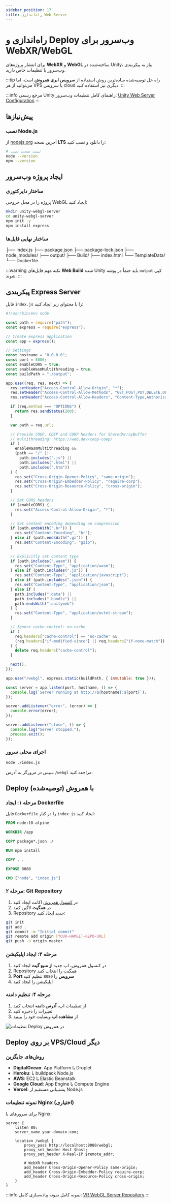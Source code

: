 ```yaml
---
sidebar_position: 17
title: راه‌اندازی Web Server
---
```


# راه‌اندازی و Deploy وب‌سرور برای WebXR/WebGL

برای انتشار پروژه‌های **WebXR** و **WebGL** ساخته‌شده در Unity، نیاز به پیکربندی وب‌سرور با تنظیمات خاص دارید.

:::tip راه حل توصیه‌شده
ساده‌ترین روش استفاده از **سرویس ابری همروش** است، اما می‌توانید از هر VPS یا سرویس cloud دیگری نیز استفاده کنید.
:::

:::info مرجع رسمی Unity
راهنمای کامل تنظیمات وب‌سرور: [Unity Web Server Configuration](https://docs.unity3d.com/2022.3/Documentation/Manual/web-server-config-nodejs.html)
:::

## پیش‌نیازها

### نصب Node.js

از [nodejs.org](https://nodejs.org/) آخرین نسخه **LTS** را دانلود و نصب کنید:

```bash
# تست صحت نصب
node --version
npm --version
```

## ایجاد پروژه وب‌سرور

### ساختار دایرکتوری

پروژه را در محل خروجی WebGL ایجاد کنید:

```bash
mkdir unity-webgl-server
cd unity-webgl-server
npm init -y
npm install express
```

### ساختار نهایی فایل‌ها

├── index.js
├── package.json
├── package-lock.json
├── node_modules/
├── output/
├── Build/
├── index.html
└── TemplateData/
└── Dockerfile

:::warning نکته مهم
فایل‌های **Web Build** شده Unity باید حتماً در پوشه `output` کپی شوند.
:::

## پیکربندی Express Server

فایل `index.js` را با محتوای زیر ایجاد کنید:

```javascript
#!/usr/bin/env node

const path = require("path");
const express = require("express");

// Create express application
const app = express();

// Settings
const hostname = "0.0.0.0";
const port = 8080;
const enableCORS = true;
const enableWasmMultithreading = true;
const buildPath = "./output";

app.use((req, res, next) => {
  res.setHeader("Access-Control-Allow-Origin", "*");
  res.setHeader("Access-Control-Allow-Methods", "GET,POST,PUT,DELETE,OPTIONS");
  res.setHeader("Access-Control-Allow-Headers", "Content-Type,Authorization");

  if (req.method === "OPTIONS") {
    return res.sendStatus(200);
  }

  var path = req.url;

  // Provide COOP, COEP and CORP headers for SharedArrayBuffer
  // multithreading: https://web.dev/coop-coep/
  if (
    enableWasmMultithreading &&
    (path == "/" ||
      path.includes(".js") ||
      path.includes(".html") ||
      path.includes(".htm"))
  ) {
    res.set("Cross-Origin-Opener-Policy", "same-origin");
    res.set("Cross-Origin-Embedder-Policy", "require-corp");
    res.set("Cross-Origin-Resource-Policy", "cross-origin");
  }

  // Set CORS headers
  if (enableCORS) {
    res.set("Access-Control-Allow-Origin", "*");
  }

  // Set content encoding depending on compression
  if (path.endsWith(".br")) {
    res.set("Content-Encoding", "br");
  } else if (path.endsWith(".gz")) {
    res.set("Content-Encoding", "gzip");
  }

  // Explicitly set content type
  if (path.includes(".wasm")) {
    res.set("Content-Type", "application/wasm");
  } else if (path.includes(".js")) {
    res.set("Content-Type", "application/javascript");
  } else if (path.includes(".json")) {
    res.set("Content-Type", "application/json");
  } else if (
    path.includes(".data") ||
    path.includes(".bundle") ||
    path.endsWith(".unityweb")
  ) {
    res.set("Content-Type", "application/octet-stream");
  }

  // Ignore cache-control: no-cache
  if (
    req.headers["cache-control"] == "no-cache" &&
    (req.headers["if-modified-since"] || req.headers["if-none-match"])
  ) {
    delete req.headers["cache-control"];
  }

  next();
});

app.use("/webgl", express.static(buildPath, { immutable: true }));

const server = app.listen(port, hostname, () => {
  console.log(`Server running at http://${hostname}:${port}`);
});

server.addListener("error", (error) => {
  console.error(error);
});

server.addListener("close", () => {
  console.log("Server stopped.");
  process.exit();
});
```

### اجرای محلی سرور

```bash
node ./index.js
```

سپس در مرورگر به آدرس `/webgl` مراجعه کنید.

## Deploy با همروش (توصیه‌شده)

### مرحله ۱: ایجاد Dockerfile

فایل `Dockerfile` را در کنار `index.js` ایجاد کنید:

```dockerfile
FROM node:18-alpine

WORKDIR /app

COPY package*.json ./

RUN npm install

COPY . .

EXPOSE 8080

CMD ["node", "index.js"]
```

### مرحله ۲: Git Repository

1. در [کنسول همروش](https://console.hamravesh.com) اکانت ایجاد کنید
2. در **همگیت** لاگین کنید
3. Repository جدید ایجاد کنید:

```bash
git init
git add .
git commit -m "Initial commit"
git remote add origin [YOUR-HAMGIT-REPO-URL]
git push -u origin master
```

### مرحله ۳: ایجاد اپلیکیشن

1. در کنسول همروش، اپ جدید **از منبع گیت** ایجاد کنید
2. Repository همگیت را انتخاب کنید
3. **Port سرویس** را `8080` تنظیم کنید
4. اپلیکیشن را ایجاد کنید

### مرحله ۴: تنظیم دامنه

1. از تنظیمات اپ، **آدرس دامنه** انتخاب کنید
2. تغییرات را ذخیره کنید
3. از **مشاهده اپ** وبسایت خود را ببینید

![تنظیمات Deploy در همروش](./img/17-Server-for-Web.png)

## Deploy بر روی VPS/Cloud دیگر

### روش‌های جایگزین

- **DigitalOcean**: App Platform یا Droplet
- **Heroku**: با buildpack Node.js
- **AWS**: EC2 یا Elastic Beanstalk
- **Google Cloud**: App Engine یا Compute Engine
- **Vercel**: پشتیبانی مستقیم از Node.js

### نمونه تنظیمات Nginx (اختیاری)

برای سرورهای با Nginx:

```nginx
server {
    listen 80;
    server_name your-domain.com;

    location /webgl {
        proxy_pass http://localhost:8080/webgl;
        proxy_set_header Host $host;
        proxy_set_header X-Real-IP $remote_addr;

        # WebXR headers
        add_header Cross-Origin-Opener-Policy same-origin;
        add_header Cross-Origin-Embedder-Policy require-corp;
        add_header Cross-Origin-Resource-Policy cross-origin;
    }
}
```

:::info نمونه کامل
نمونه پیاده‌سازی کامل: [VR WebGL Server Repository](https://github.com/hadihe2002/vr-webgl)
:::

